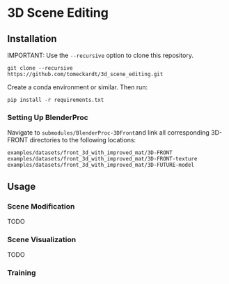 # 3D Scene Editing

## Installation
IMPORTANT: Use the `--recursive` option to clone this repository.
```
git clone --recursive https://github.com/tomeckardt/3d_scene_editing.git
```
Create a conda environment or similar. Then run:
```
pip install -r requirements.txt
```

### Setting Up BlenderProc
Navigate to `submodules/BlenderProc-3DFront`and link all corresponding 3D-FRONT directories to the following locations:
```
examples/datasets/front_3d_with_improved_mat/3D-FRONT
examples/datasets/front_3d_with_improved_mat/3D-FRONT-texture
examples/datasets/front_3d_with_improved_mat/3D-FUTURE-model
```

## Usage
### Scene Modification
TODO
### Scene Visualization
TODO
### Training